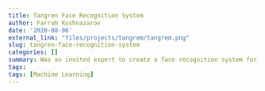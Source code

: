 ```yaml
---
title: Tangren Face Recognition System
author: Farruh Kushnazarov
date: '2020-08-06'
external_link: "files/projects/tangrem/tangrem.png"
slug: tangren-face-recognition-system
categories: []
summary: Was an invited expert to create a face recognition system for smart building and smart parting projects. The systems implemented dozen of projects in Xiamen city in China.
tags:
tags: [Machine Learning]
---
```

